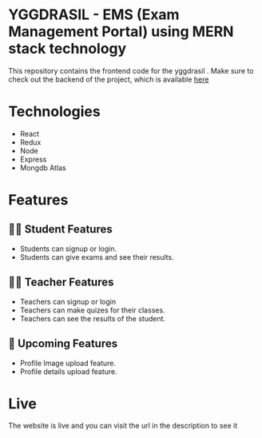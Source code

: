 


# YGGDRASIL - EMS (Exam Management Portal) using MERN stack technology
This repository contains the frontend code for the yggdrasil . Make sure to check out the backend of the project, which is available [here](https://github.com/shubhaminnovates/Exam-Management-System-Backend)

# Technologies

+  React 
+  Redux 
+  Node
+  Express
+  Mongdb Atlas

# Features

## 👨‍🎓 Student Features 
+ Students can signup or login.
+ Students can give exams and see their results.


## 🧑‍🏫 Teacher Features 
+ Teachers can signup or login
+ Teachers can make quizes for their classes.
+ Teachers can see the results of the student.

## 🚀 Upcoming Features 
+ Profile Image upload feature.
+ Profile details upload feature.

# Live

The website is live and you can visit the url in the description to see it
